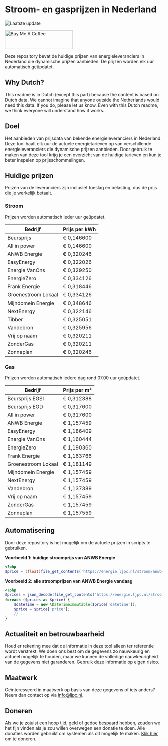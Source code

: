 # Stroom- en gasprijzen in Nederland

![Laatste update](https://img.shields.io/badge/laatste%20update-2025--10--13%2007%3A00%20CET-brightgreen)

<a href="https://www.buymeacoffee.com/Lars-" target="_blank"><img src="https://cdn.buymeacoffee.com/buttons/v2/default-orange.png" alt="Buy Me A Coffee" height="60" style="height: 60px !important;width: 217px !important;" ></a>

Deze repository bevat de huidige prijzen van energieleveranciers in Nederland die dynamische prijzen aanbieden. De prijzen worden elk uur automatisch geüpdatet.

## Why Dutch?

This readme is in Dutch (except this part) because the content is based on Dutch data. We cannot imagine that anyone outside the Netherlands would need this data. If you do, please let us know. Even with this Dutch readme, we think
everyone will understand how it works.

## Doel

Het aanbieden van prijsdata van bekende energieleveranciers in Nederland. Deze tool haalt elk uur de actuele energietarieven op van verschillende energieleveranciers die dynamische prijzen aanbieden. Door gebruik te maken van deze tool
krijg je een overzicht van de huidige tarieven en kun je beter inspelen op prijsschommelingen.

## Huidige prijzen

Prijzen van de leveranciers zijn inclusief toeslag en belasting, dus de prijs die je werkelijk betaalt.

### Stroom

Prijzen worden automatisch ieder uur geüpdatet.

 Bedrijf | Prijs per kWh 
---------|---------------
Beursprijs | € 0,146600
All in power | € 0,146600
ANWB Energie | € 0,320246
EasyEnergy | € 0,322026
Energie VanOns | € 0,329250
EnergieZero | € 0,334126
Frank Energie | € 0,318446
Groenestroom Lokaal | € 0,334126
Mijndomein Energie | € 0,348646
NextEnergy | € 0,322146
Tibber | € 0,325051
Vandebron | € 0,325956
Vrij op naam | € 0,320211
ZonderGas | € 0,320211
Zonneplan | € 0,320246


### Gas

Prijzen worden automatisch iedere dag rond 07.00 uur geüpdatet.

 Bedrijf | Prijs per m³ 
---------|--------------
Beursprijs EGSI | € 0,312388
Beursprijs EOD | € 0,317600
All in power | € 0,317600
ANWB Energie | € 1,157459
EasyEnergy | € 1,186409
Energie VanOns | € 1,160444
EnergieZero | € 1,190360
Frank Energie | € 1,163766
Groenestroom Lokaal | € 1,181149
Mijndomein Energie | € 1,157459
NextEnergy | € 1,157459
Vandebron | € 1,137389
Vrij op naam | € 1,157459
ZonderGas | € 1,157459
Zonneplan | € 1,157559


## Automatisering

Door deze repository is het mogelijk om de actuele prijzen in scripts te gebruiken.

**Voorbeeld 1: huidige stroomprijs van ANWB Energie**

```php
<?php
$price = (float)file_get_contents('https://energie.ljpc.nl/stroom/anwb-energie-nu.txt');

```

**Voorbeeld 2: alle stroomprijzen van ANWB Energie vandaag**

```php
<?php
$prices = json_decode(file_get_contents('https://energie.ljpc.nl/stroom/all-in-power-vandaag.json'),true);
foreach ($prices as $price) {
    $dateTime = new \DateTimeImmutable($price['datetime']);
    $price = $price['price'];
    // ...
}
```

## Actualiteit en betrouwbaarheid

Houd er rekening mee dat de informatie in deze tool alleen ter referentie wordt verstrekt. We doen ons best om de gegevens zo nauwkeurig en actueel mogelijk te houden, maar we kunnen de volledige nauwkeurigheid van de gegevens niet
garanderen. Gebruik deze informatie op eigen risico.

## Maatwerk

Geïnteresseerd in maatwerk op basis van deze gegevens of iets anders? Neem dan contact op
via [info@ljpc.nl](mailto:info@ljpc.nl?subject=Energie%20prijzen).

## Doneren

Als we je zojuist een hoop tijd, geld of gedoe bespaard hebben, zouden we het fijn vinden als je zou willen overwegen een
donatie te doen. Alle donaties worden gebruikt om systemen als dit mogelijk te
maken. [Klik hier](https://www.buymeacoffee.com/Lars-) om te doneren.
